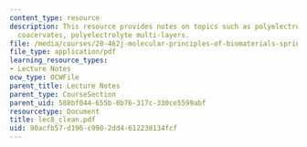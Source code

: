 ```yaml
---
content_type: resource
description: This resource provides notes on topics such as polyelectrolyte hydrogels,
  coacervates, polyelectrolyte multi-layers.
file: /media/courses/20-462j-molecular-principles-of-biomaterials-spring-2006/90acfb57d196c9902dd4612238134fcf_lec8_clean.pdf
file_type: application/pdf
learning_resource_types:
- Lecture Notes
ocw_type: OCWFile
parent_title: Lecture Notes
parent_type: CourseSection
parent_uid: 588bf044-655b-8b76-317c-330ce5599abf
resourcetype: Document
title: lec8_clean.pdf
uid: 90acfb57-d196-c990-2dd4-612238134fcf
---
```

